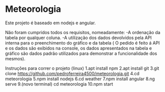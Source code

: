 # Meteorologia

Este projeto é baseado em nodejs e angular.

Não foram cumpridos todos os requisitos, nomeadamente:
-A ordenação da tabela por qualquer coluna.
-A utilização dos dados devolvidos pela API interna para o preenchimento do gráfico e da tabela ( O pedido é feito á API e os dados são exibidos na console, os dados apresentados na tabela e gráfico são dados padrão utilizados para demonstrar a funcionalidade dos mesmos).

Instruções para correr o projeto (linux)
1.apt install npm 
2.apt install git 
3.git clone https://github.com/pedroferreira4500/meteorologia.git 
4.cd meteorologia 
5.npm install nodejs 
6.cd weather 
7.npm install angular 
8.ng serve 
9.(novo terminal) cd meteorologia 
10.npm start 
